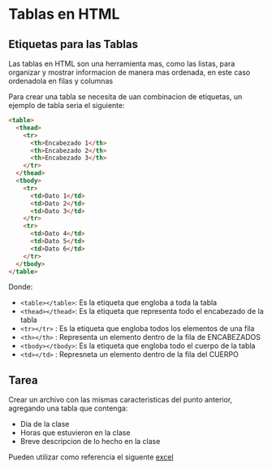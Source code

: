 # Tablas en HTML

## Etiquetas para las Tablas

Las tablas en HTML son una herramienta mas, como las listas, para organizar y mostrar informacion de manera mas ordenada, en este caso ordenadola en filas y columnas

Para crear una tabla se necesita de uan combinacion de etiquetas, un ejemplo de tabla seria el siguiente:

```html
<table>
  <thead>
    <tr>
      <th>Encabezado 1</th>
      <th>Encabezado 2</th>
      <th>Encabezado 3</th>
    </tr>
  </thead>
  <tbody>
    <tr>
      <td>Dato 1</td>
      <td>Dato 2</td>
      <td>Dato 3</td>
    </tr>
    <tr>
      <td>Dato 4</td>
      <td>Dato 5</td>
      <td>Dato 6</td>
    </tr>
  </tbody>
</table>
```

Donde:

- ```<table></table>```: Es la etiqueta que engloba a toda la tabla
- ```<thead></thead>```: Es la etiqueta que representa todo el encabezado de la tabla
- ```<tr></tr>```      : Es la etiqueta que engloba todos los elementos de una fila
- ```<th></th>```      : Representa un elemento dentro de la fila de ENCABEZADOS
- ```<tbody></tbody>```: Es la etiqueta que engloba todo el cuerpo de la tabla
- ```<td></td>```      : Represneta un elemento dentro de la fila del CUERPO

## Tarea

Crear un archivo con las mismas caracteristicas del punto anterior, agregando una tabla que contenga:

- Dia de la clase
- Horas que estuvieron en la clase
- Breve descripcion de lo hecho en la clase

Pueden utilizar como referencia el siguente [excel]([https://docs.google.com/spreadsheets/d/1IvrG0LOUyKkrOMHnM4JIH9G0ug3lK4PE/edit?usp=sharing&ouid=115716158911216165456&rtpof=true&sd=true](https://docs.google.com/spreadsheets/d/1VuKtw1-cpIaZtShewmz9fz28Y6Ki4hfS/edit?gid=1023296915#gid=1023296915))
